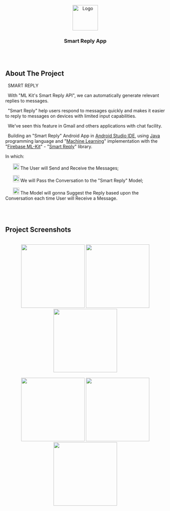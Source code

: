 
  
<!-- PROJECT LOGO -->
<br />

<div align="center">
  <a href="https://github.com/chivumarius/SmartReply">
    <img src="https://i.imgur.com/fRNj6L4.png" alt="Logo" width="80" height="80">
  </a>

  <h3 align="center">Smart Reply App</h3>

</div>

<br />
<br />



<!-- ABOUT THE PROJECT -->
## About The Project


<p>
  &nbsp; SMART REPLY

  &nbsp; With "ML Kit's Smart Reply API", we can automatically
generate relevant replies to messages. 

  &nbsp; "Smart Reply" help users respond to messages quickly and
makes it easier to reply to messages on devices with
limited input capabilities.

  &nbsp; We've seen this feature in Gmail and others
applications with chat facility.

</p>


<p>  
   &nbsp; Building an "Smart Reply" Android App  in <a href="https://developer.android.com/studio">Android Studio IDE</a>, 
   using <a href="https://docs.oracle.com/javase/8/docs/technotes/guides/language/index.html">Java</a> programming language and "<a href="https://developers.google.com/ml-kit">Machine Learning</a>" implementation 
   with  the "<a href="https://developers.google.com/ml-kit">Firebase ML-Kit</a>" - "<a href="https://developers.google.com/ml-kit/language/smart-reply/android">Smart Reply</a>" library.

</p>




<p>In which:</p>

<p>  
    &nbsp; &nbsp; &nbsp;
    <img src="https://as2.ftcdn.net/jpg/05/42/97/29/220_F_542972988_Kac2KtduaIqGaY4oK7pzdegfiEDEcpYu.jpg" alt="tick" width="20" height="20"> The User will Send and Receive the Messages;

</p>



<p>

  &nbsp; &nbsp; &nbsp;
  <img src="https://as2.ftcdn.net/jpg/05/42/97/29/220_F_542972988_Kac2KtduaIqGaY4oK7pzdegfiEDEcpYu.jpg" alt="tick" width="20" height="22"> We will Pass the Conversation to the "Smart Reply" Model;

</p>


<p>
  &nbsp; &nbsp; &nbsp;
  <img src="https://as2.ftcdn.net/jpg/05/42/97/29/220_F_542972988_Kac2KtduaIqGaY4oK7pzdegfiEDEcpYu.jpg" alt="tick" width="20" height="22"> The Model will gonna Suggest the Reply based upon the Conversation
each time User will Receive a Message.

</p>




<br />
<br />





<!-- ABOUT THE PROJECT -->
## Project Screenshots

<br />

  <div align="center">  
    <img src="https://i.imgur.com/JpRj40Z.jpg" width="200"> 
    <img src="https://i.imgur.com/BETT2Js.jpg" width="200"> 
    <img src="https://i.imgur.com/JR50G7d.jpg" width="200">   
  </div>

  <br />

  
  <div align="center">  
    <img src="https://i.imgur.com/7XFOph2.jpg" width="200"> 
    <img src="https://i.imgur.com/gpLvmKi.jpg" width="200"> 
    <img src="https://i.imgur.com/pUdrDsM.jpg" width="200">   
  </div>

  <br />
